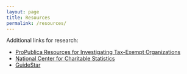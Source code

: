 ```yaml
---
layout: page
title: Resources
permalink: /resources/
---
```


Additional links for research:

* [ProPublica Resources for Investigating Tax-Exempt Organizations](https://www.propublica.org/nerds/item/resources-for-investigating-tax-exempt-organizations)
* [National Center for Charitable Statistics](http://nccsweb.urban.org/)
* [GuideStar](http://www.guidestar.org/)
